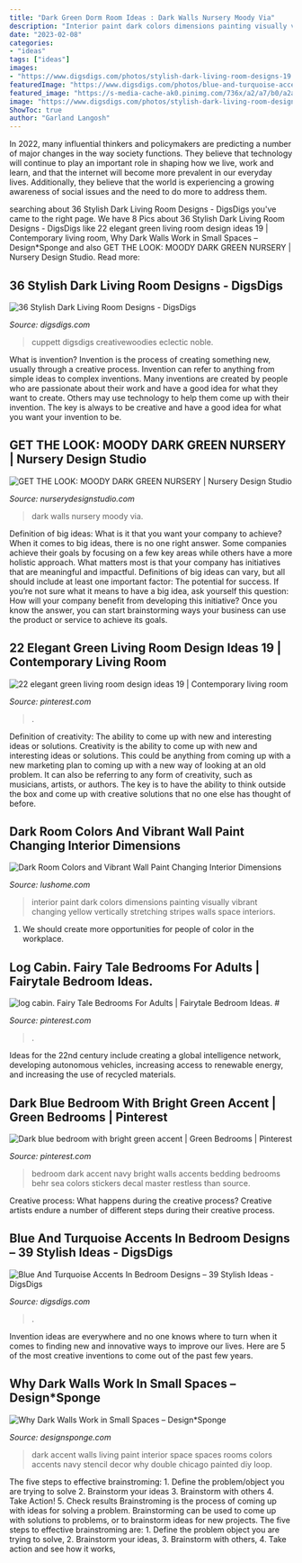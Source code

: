 ```yaml
---
title: "Dark Green Dorm Room Ideas : Dark Walls Nursery Moody Via"
description: "Interior paint dark colors dimensions painting visually vibrant changing yellow vertically stretching stripes walls space interiors"
date: "2023-02-08"
categories:
- "ideas"
tags: ["ideas"]
images:
- "https://www.digsdigs.com/photos/stylish-dark-living-room-designs-19.jpg"
featuredImage: "https://www.digsdigs.com/photos/blue-and-turquoise-accents-in-bedrooms-13.jpg"
featured_image: "https://s-media-cache-ak0.pinimg.com/736x/a2/a7/b0/a2a7b0d7d7f944af80f7f3c8b8304c0a.jpg"
image: "https://www.digsdigs.com/photos/stylish-dark-living-room-designs-19.jpg"
ShowToc: true
author: "Garland Langosh"
---
```



In 2022, many influential thinkers and policymakers are predicting a number of major changes in the way society functions. They believe that technology will continue to play an important role in shaping how we live, work and learn, and that the internet will become more prevalent in our everyday lives. Additionally, they believe that the world is experiencing a growing awareness of social issues and the need to do more to address them.

	

		
searching about 36 Stylish Dark Living Room Designs - DigsDigs you've came to the right page. We have 8 Pics about 36 Stylish Dark Living Room Designs - DigsDigs like 22 elegant green living room design ideas 19 | Contemporary living room, Why Dark Walls Work in Small Spaces – Design*Sponge and also GET THE LOOK: MOODY DARK GREEN NURSERY | Nursery Design Studio. Read more:
		
    
## 36 Stylish Dark Living Room Designs - DigsDigs

<img loading=lazy src="https://www.digsdigs.com/photos/stylish-dark-living-room-designs-19.jpg" onerror="this.onerror=null;this.src='https://tse3.mm.bing.net/th?id=OIP.tvknlHcxxRxIJRwdqCDT9wHaLH&amp;pid=15.1';" alt="36 Stylish Dark Living Room Designs - DigsDigs">

_Source: digsdigs.com_

>cuppett digsdigs creativewoodies eclectic noble. 

	

What is invention?
Invention is the process of creating something new, usually through a creative process. Invention can refer to anything from simple ideas to complex inventions. Many inventions are created by people who are passionate about their work and have a good idea for what they want to create. Others may use technology to help them come up with their invention. The key is always to be creative and have a good idea for what you want your invention to be.

    
## GET THE LOOK: MOODY DARK GREEN NURSERY | Nursery Design Studio

<img loading=lazy src="https://www.nurserydesignstudio.com/wp-content/uploads/2019/04/dark-green-walls-3.jpg" onerror="this.onerror=null;this.src='https://tse3.mm.bing.net/th?id=OIP.0sNHeufzYx_8M8dIygSanwHaJ4&amp;pid=15.1';" alt="GET THE LOOK: MOODY DARK GREEN NURSERY | Nursery Design Studio">

_Source: nurserydesignstudio.com_

>dark walls nursery moody via. 

	

Definition of big ideas: What is it that you want your company to achieve?
When it comes to big ideas, there is no one right answer. Some companies achieve their goals by focusing on a few key areas while others have a more holistic approach. What matters most is that your company has initiatives that are meaningful and impactful. Definitions of big ideas can vary, but all should include at least one important factor: The potential for success. 
If you’re not sure what it means to have a big idea, ask yourself this question: How will your company benefit from developing this initiative? Once you know the answer, you can start brainstorming ways your business can use the product or service to achieve its goals.

    
## 22 Elegant Green Living Room Design Ideas 19 | Contemporary Living Room

<img loading=lazy src="https://i.pinimg.com/736x/56/94/98/569498a42b0bee3d158eac25984724a5.jpg" onerror="this.onerror=null;this.src='https://tse4.mm.bing.net/th?id=OIP.rz1fP-Lyjnfz1FKP4-RMngHaJ4&amp;pid=15.1';" alt="22 elegant green living room design ideas 19 | Contemporary living room">

_Source: pinterest.com_

>. 

	

Definition of creativity: The ability to come up with new and interesting ideas or solutions.
Creativity is the ability to come up with new and interesting ideas or solutions. This could be anything from coming up with a new marketing plan to coming up with a new way of looking at an old problem. It can also be referring to any form of creativity, such as musicians, artists, or authors. The key is to have the ability to think outside the box and come up with creative solutions that no one else has thought of before.

    
## Dark Room Colors And Vibrant Wall Paint Changing Interior Dimensions

<img loading=lazy src="https://www.lushome.com/wp-content/uploads/2019/05/wall-painting-ideas-modern-home-interiors-18.jpg" onerror="this.onerror=null;this.src='https://tse3.mm.bing.net/th?id=OIP.0yDHwNPn-IFFCze0MZjTrAHaJ3&amp;pid=15.1';" alt="Dark Room Colors and Vibrant Wall Paint Changing Interior Dimensions">

_Source: lushome.com_

>interior paint dark colors dimensions painting visually vibrant changing yellow vertically stretching stripes walls space interiors. 

	

1. We should create more opportunities for people of color in the workplace.

    
## Log Cabin. Fairy Tale Bedrooms For Adults | Fairytale Bedroom Ideas. #

<img loading=lazy src="https://i.pinimg.com/736x/42/77/27/427727deb8a154c1779062c9b670f4ce.jpg" onerror="this.onerror=null;this.src='https://tse2.mm.bing.net/th?id=OIP.zLFIKWK8631k12oE9zo_UgAAAA&amp;pid=15.1';" alt="log cabin. Fairy Tale Bedrooms For Adults | Fairytale Bedroom Ideas. #">

_Source: pinterest.com_

>. 

	

Ideas for the 22nd century include creating a global intelligence network, developing autonomous vehicles, increasing access to renewable energy, and increasing the use of recycled materials.

    
## Dark Blue Bedroom With Bright Green Accent | Green Bedrooms | Pinterest

<img loading=lazy src="https://s-media-cache-ak0.pinimg.com/736x/a2/a7/b0/a2a7b0d7d7f944af80f7f3c8b8304c0a.jpg" onerror="this.onerror=null;this.src='https://tse3.mm.bing.net/th?id=OIP.G5NY3xfz2ltXia2oEXPbqgHaJ6&amp;pid=15.1';" alt="Dark blue bedroom with bright green accent | Green Bedrooms | Pinterest">

_Source: pinterest.com_

>bedroom dark accent navy bright walls accents bedding bedrooms behr sea colors stickers decal master restless than source. 

	

Creative process: What happens during the creative process?
Creative artists endure a number of different steps during their creative process.

    
## Blue And Turquoise Accents In Bedroom Designs – 39 Stylish Ideas - DigsDigs

<img loading=lazy src="https://www.digsdigs.com/photos/blue-and-turquoise-accents-in-bedrooms-13.jpg" onerror="this.onerror=null;this.src='https://tse2.mm.bing.net/th?id=OIP.UaW0ph6pvO3UWc9C6ZUQRQHaJ4&amp;pid=15.1';" alt="Blue And Turquoise Accents In Bedroom Designs – 39 Stylish Ideas - DigsDigs">

_Source: digsdigs.com_

>. 

	

Invention ideas are everywhere and no one knows where to turn when it comes to finding new and innovative ways to improve our lives. Here are 5 of the most creative inventions to come out of the past few years.

    
## Why Dark Walls Work In Small Spaces – Design*Sponge

<img loading=lazy src="https://www.designsponge.com/wp-content/uploads/2015/11/03_amberhampton.jpg" onerror="this.onerror=null;this.src='https://tse2.mm.bing.net/th?id=OIP.CQ1xjco_PB4fqMWvqx5QZAHaKh&amp;pid=15.1';" alt="Why Dark Walls Work in Small Spaces – Design*Sponge">

_Source: designsponge.com_

>dark accent walls living paint interior space spaces rooms colors accents navy stencil decor why double chicago painted diy loop. 

	

The five steps to effective brainstroming: 1. Define the problem/object you are trying to solve 2. Brainstorm your ideas 3. Brainstorm with others 4. Take Action! 5. Check results
Brainstroming is the process of coming up with ideas for solving a problem. Brainstorming can be used to come up with solutions to problems, or to brainstorm ideas for new projects. The five steps to effective brainstroming are: 1. Define the problem object you are trying to solve, 2. Brainstorm your ideas, 3. Brainstorm with others, 4. Take action and see how it works, 
